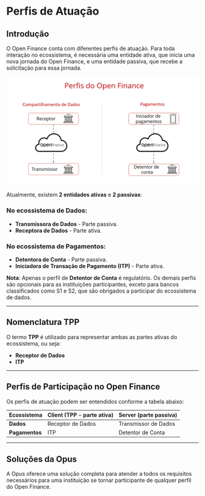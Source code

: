 # Perfis de Atuação

## Introdução

O Open Finance conta com diferentes perfis de atuação. Para toda interação no ecossistema, é necessária uma entidade ativa, que inicia uma nova jornada do Open Finance, e uma entidade passiva, que recebe a solicitação para essa jornada.

![Perfis do Open Finance](./images/Perfis_OF.png)

Atualmente, existem **2 entidades ativas** e **2 passivas**:

### No ecossistema de Dados:
- **Transmissora de Dados** - Parte passiva.
- **Receptora de Dados** - Parte ativa.

### No ecossistema de Pagamentos:
- **Detentora de Conta** - Parte passiva.
- **Iniciadora de Transação de Pagamento (ITP)** - Parte ativa.

**Nota**: Apenas o perfil de **Detentor de Conta** é regulatório. Os demais perfis são opcionais para as instituições participantes, exceto para bancos classificados como S1 e S2, que são obrigados a participar do ecossistema de dados.

---

## Nomenclatura TPP

O termo **TPP** é utilizado para representar ambas as partes ativas do ecossistema, ou seja:
- **Receptor de Dados**
- **ITP**

---

## Perfis de Participação no Open Finance

Os perfis de atuação podem ser entendidos conforme a tabela abaixo:

| **Ecossistema** | **Client (TPP - parte ativa)** | **Server (parte passiva)** |
|------------------|--------------------------------|-----------------------------|
| **Dados**        | Receptor de Dados             | Transmissor de Dados        |
| **Pagamentos**   | ITP                           | Detentor de Conta           |

---

## Soluções da Opus

A Opus oferece uma solução completa para atender a todos os requisitos necessários para uma instituição se tornar participante de qualquer perfil do Open Finance.